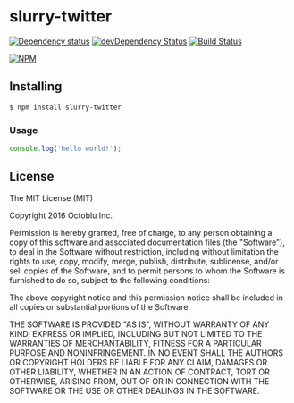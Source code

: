 # slurry-twitter

[![Dependency status](http://img.shields.io/david/octoblu/slurry-twitter.svg?style=flat)](https://david-dm.org/octoblu/slurry-twitter)
[![devDependency Status](http://img.shields.io/david/dev/octoblu/slurry-twitter.svg?style=flat)](https://david-dm.org/octoblu/slurry-twitter#info=devDependencies)
[![Build Status](http://img.shields.io/travis/octoblu/slurry-twitter.svg?style=flat&branch=master)](https://travis-ci.org/octoblu/slurry-twitter)

[![NPM](https://nodei.co/npm/slurry-twitter.svg?style=flat)](https://npmjs.org/package/slurry-twitter)

## Installing

```bash
$ npm install slurry-twitter
```

### Usage

```javascript
console.log('hello world!');
```

## License

The MIT License (MIT)

Copyright 2016 Octoblu Inc.

Permission is hereby granted, free of charge, to any person obtaining a copy
of this software and associated documentation files (the "Software"), to deal
in the Software without restriction, including without limitation the rights
to use, copy, modify, merge, publish, distribute, sublicense, and/or sell
copies of the Software, and to permit persons to whom the Software is
furnished to do so, subject to the following conditions:

The above copyright notice and this permission notice shall be included in
all copies or substantial portions of the Software.

THE SOFTWARE IS PROVIDED "AS IS", WITHOUT WARRANTY OF ANY KIND, EXPRESS OR
IMPLIED, INCLUDING BUT NOT LIMITED TO THE WARRANTIES OF MERCHANTABILITY,
FITNESS FOR A PARTICULAR PURPOSE AND NONINFRINGEMENT. IN NO EVENT SHALL THE
AUTHORS OR COPYRIGHT HOLDERS BE LIABLE FOR ANY CLAIM, DAMAGES OR OTHER
LIABILITY, WHETHER IN AN ACTION OF CONTRACT, TORT OR OTHERWISE, ARISING FROM,
OUT OF OR IN CONNECTION WITH THE SOFTWARE OR THE USE OR OTHER DEALINGS IN
THE SOFTWARE.
